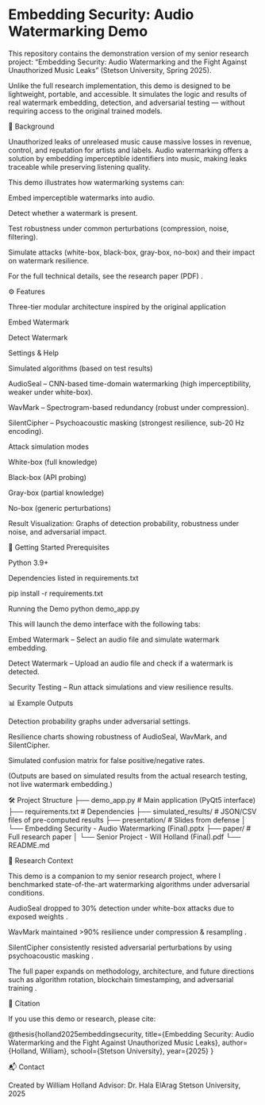 # Embedding Security: Audio Watermarking Demo

This repository contains the demonstration version of my senior research project:
“Embedding Security: Audio Watermarking and the Fight Against Unauthorized Music Leaks” (Stetson University, Spring 2025).

Unlike the full research implementation, this demo is designed to be lightweight, portable, and accessible. It simulates the logic and results of real watermark embedding, detection, and adversarial testing — without requiring access to the original trained models.

📖 Background

Unauthorized leaks of unreleased music cause massive losses in revenue, control, and reputation for artists and labels.
Audio watermarking offers a solution by embedding imperceptible identifiers into music, making leaks traceable while preserving listening quality.

This demo illustrates how watermarking systems can:

Embed imperceptible watermarks into audio.

Detect whether a watermark is present.

Test robustness under common perturbations (compression, noise, filtering).

Simulate attacks (white-box, black-box, gray-box, no-box) and their impact on watermark resilience.

For the full technical details, see the research paper (PDF)
.

⚙️ Features

Three-tier modular architecture inspired by the original application

Embed Watermark

Detect Watermark

Settings & Help

Simulated algorithms (based on test results)

AudioSeal – CNN-based time-domain watermarking (high imperceptibility, weaker under white-box).

WavMark – Spectrogram-based redundancy (robust under compression).

SilentCipher – Psychoacoustic masking (strongest resilience, sub-20 Hz encoding).

Attack simulation modes

White-box (full knowledge)

Black-box (API probing)

Gray-box (partial knowledge)

No-box (generic perturbations)

Result Visualization: Graphs of detection probability, robustness under noise, and adversarial impact.

🚀 Getting Started
Prerequisites

Python 3.9+

Dependencies listed in requirements.txt

pip install -r requirements.txt

Running the Demo
python demo_app.py


This will launch the demo interface with the following tabs:

Embed Watermark – Select an audio file and simulate watermark embedding.

Detect Watermark – Upload an audio file and check if a watermark is detected.

Security Testing – Run attack simulations and view resilience results.

📊 Example Outputs

Detection probability graphs under adversarial settings.

Resilience charts showing robustness of AudioSeal, WavMark, and SilentCipher.

Simulated confusion matrix for false positive/negative rates.

(Outputs are based on simulated results from the actual research testing, not live watermark embedding.)

🛠️ Project Structure
├── demo_app.py              # Main application (PyQt5 interface)
├── requirements.txt         # Dependencies
├── simulated_results/       # JSON/CSV files of pre-computed results
├── presentation/            # Slides from defense
│   └── Embedding Security - Audio Watermarking (Final).pptx
├── paper/                   # Full research paper
│   └── Senior Project - Will Holland (Final).pdf
└── README.md

🔬 Research Context

This demo is a companion to my senior research project, where I benchmarked state-of-the-art watermarking algorithms under adversarial conditions.

AudioSeal dropped to 30% detection under white-box attacks due to exposed weights
.

WavMark maintained >90% resilience under compression & resampling
.

SilentCipher consistently resisted adversarial perturbations by using psychoacoustic masking
.

The full paper expands on methodology, architecture, and future directions such as algorithm rotation, blockchain timestamping, and adversarial training
.

📌 Citation

If you use this demo or research, please cite:

@thesis{holland2025embeddingsecurity,
  title={Embedding Security: Audio Watermarking and the Fight Against Unauthorized Music Leaks},
  author={Holland, William},
  school={Stetson University},
  year={2025}
}

📬 Contact

Created by William Holland
Advisor: Dr. Hala ElArag
Stetson University, 2025

